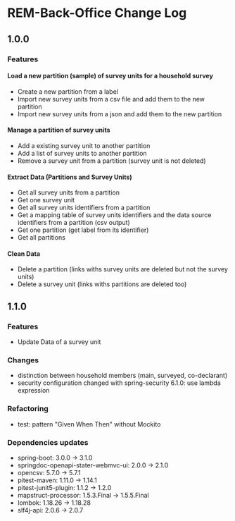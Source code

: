 # REM-Back-Office Change Log

## 1.0.0

### Features

#### Load a new partition (sample) of survey units for a household survey
- Create a new partition from a label
- Import new survey units from a csv file and add them to the new partition
- Import new survey units from a json and add them to the new partition

#### Manage a partition of survey units
- Add a existing survey unit to another partition
- Add a list of survey units to another partition
- Remove a survey unit from a partition (survey unit is not deleted)

#### Extract Data (Partitions and Survey Units)
- Get all survey units from a partition
- Get one survey unit
- Get all survey units identifiers from a partition
- Get a mapping table of survey units identifiers and the data source identifiers from a partition (csv output)
- Get one partition (get label from its identifier) 
- Get all partitions

#### Clean Data
- Delete a partition (links withs survey units are deleted but not the survey units)
- Delete a survey unit (links withs partitions are deleted too)

## 1.1.0

### Features
- Update Data of a survey unit

### Changes
- distinction between household members (main, surveyed, co-declarant)
- security configuration changed with spring-security 6.1.0: use lambda expression

### Refactoring
- test: pattern "Given When Then" without Mockito

### Dependencies updates
- spring-boot: 3.0.0 -> 3.1.0
- springdoc-openapi-stater-webmvc-ui: 2.0.0 -> 2.1.0
- opencsv: 5.7.0 -> 5.7.1
- pitest-maven: 1.11.0 -> 1.14.1
- pitest-junit5-plugin: 1.1.2 -> 1.2.0
- mapstruct-processor: 1.5.3.Final -> 1.5.5.Final
- lombok: 1.18.26 -> 1.18.28
- slf4j-api: 2.0.6 -> 2.0.7
